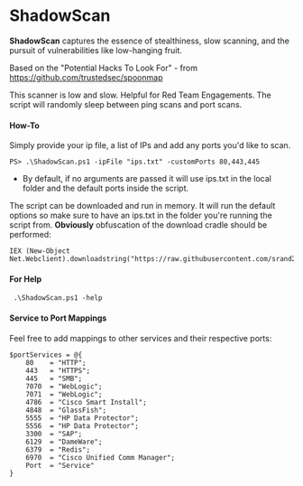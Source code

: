 # ShadowScan
**ShadowScan** captures the essence of stealthiness, slow scanning, and the pursuit of vulnerabilities like low-hanging fruit. 

Based on the "Potential Hacks To Look For" - from [https://github.com/trustedsec/spoonmap ](https://github.com/trustedsec/spoonmap#potential-hacks-to-look-for)

This scanner is low and slow. Helpful for Red Team Engagements. The script will randomly sleep between ping scans and port scans.

#### How-To

Simply provide your ip file, a list of IPs and add any ports you'd like to scan. 
```
PS> .\ShadowScan.ps1 -ipFile "ips.txt" -customPorts 80,443,445
```
* By default, if no arguments are passed it will use ips.txt in the local folder and the default ports inside the script. 

The script can be downloaded and run in memory. It will run the default options so make sure to have an ips.txt in the folder you're running the script from. **Obviously** obfuscation of the download cradle should be performed:
```
IEX (New-Object Net.Webclient).downloadstring("https://raw.githubusercontent.com/srand2/ShadowScan/main/ShadowScan.ps1")
```
#### For Help
```
 .\ShadowScan.ps1 -help   
```
#### Service to Port Mappings
Feel free to add mappings to other services and their respective ports:
```
$portServices = @{
    80    = "HTTP";
    443   = "HTTPS";
    445   = "SMB";
    7070  = "WebLogic";
    7071  = "WebLogic";
    4786  = "Cisco Smart Install";
    4848  = "GlassFish";
    5555  = "HP Data Protector";
    5556  = "HP Data Protector";
    3300  = "SAP";
    6129  = "DameWare";
    6379  = "Redis";
    6970  = "Cisco Unified Comm Manager";
    Port  = "Service"
}
```
